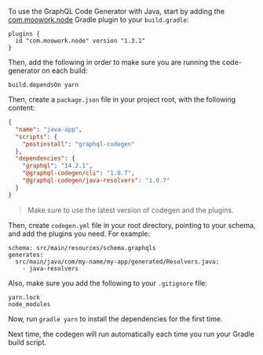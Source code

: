 To use the GraphQL Code Generator with Java, start by adding the [com.moowork.node](https://plugins.gradle.org/plugin/com.moowork.node) Gradle plugin to your `build.gradle`:

```
plugins {
  id "com.moowork.node" version "1.3.1"
}
```

Then, add the following in order to make sure you are running the code-generator on each build:

```
build.dependsOn yarn
```

Then, create a `package.json` file in your project root, with the following content:

```json
{
  "name": "java-app",
  "scripts": {
    "postinstall": "graphql-codegen"
  },
  "dependencies": {
    "graphql": "14.2.1",
    "@graphql-codegen/cli": "1.0.7",
    "@graphql-codegen/java-resolvers": "1.0.7"
  }
}
```

> Make sure to use the latest version of codegen and the plugins.

Then, create `codegen.yml` file in your root directory, pointing to your schema, and add the plugins you need. For example:

```
schema: src/main/resources/schema.graphqls
generates:
  src/main/java/com/my-name/my-app/generated/Resolvers.java:
    - java-resolvers
```

Also, make sure you add the following to your `.gitignore` file:

```
yarn.lock
node_modules
```

Now, run `gradle yarn` to install the dependencies for the first time.

Next time, the codegen will run automatically each time you run your Gradle build script.
